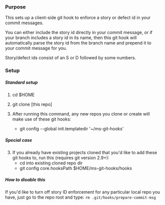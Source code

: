 ### Purpose

This sets up a client-side git hook to enforce a story or defect id in your commit messages.

You can either include the story id directly in your commit message, or if your branch includes a story id in its name, then this git hook
will automatically parse the story id from the branch name and prepend it to your commit message for you.

Story/defect ids consist of an S or D followed by some numbers.

### Setup

##### Standard setup

1. cd $HOME

2. git clone [this repo] 

3. After running this command, any new repos you clone or create will make use of these git hooks:
   -   git config --global init.templatedir '~/ms-git-hooks'

##### Special case

3. If you already have existing projects cloned that you'd like to add these git hooks to, run this (requires git version 2.9+):
   -   cd into existing cloned repo dir
   -   git config core.hooksPath $HOME/ms-git-hooks/hooks

##### How to disable this

If you'd like to turn off story ID enforcement for any particular local repo you have, just go to the repo root and type:
    `rm .git/hooks/prepare-commit-msg`